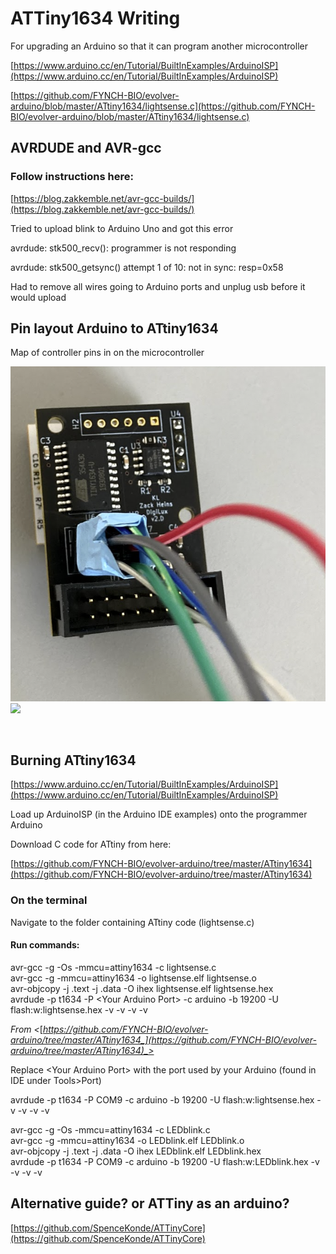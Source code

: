 # ATTiny1634 Writing

For upgrading an Arduino so that it can program another microcontroller

[https://www.arduino.cc/en/Tutorial/BuiltInExamples/ArduinoISP](https://www.arduino.cc/en/Tutorial/BuiltInExamples/ArduinoISP)

[https://github.com/FYNCH-BIO/evolver-arduino/blob/master/ATtiny1634/lightsense.c](https://github.com/FYNCH-BIO/evolver-arduino/blob/master/ATtiny1634/lightsense.c)

## AVRDUDE and AVR-gcc

### Follow instructions here:

[https://blog.zakkemble.net/avr-gcc-builds/](https://blog.zakkemble.net/avr-gcc-builds/)

Tried to upload blink to Arduino Uno and got this error

avrdude: stk500\_recv(): programmer is not responding

avrdude: stk500\_getsync() attempt 1 of 10: not in sync: resp=0x58

&#x20;

Had to remove all wires going to Arduino ports and unplug usb before it would upload

## Pin layout Arduino to ATtiny1634

Map of controller pins in on the microcontroller

![](<../../../.gitbook/assets/image (1) (1) (1).png>)![](<../../../.gitbook/assets/Untitled picture.png>)

&#x20;<img src="../../../.gitbook/assets/Untitled picture.jpg" alt="" data-size="original">

## Burning ATtiny1634

[https://www.arduino.cc/en/Tutorial/BuiltInExamples/ArduinoISP](https://www.arduino.cc/en/Tutorial/BuiltInExamples/ArduinoISP)

&#x20;

Load up ArduinoISP (in the Arduino IDE examples) onto the programmer Arduino

Download C code for ATtiny from here:

[https://github.com/FYNCH-BIO/evolver-arduino/tree/master/ATtiny1634](https://github.com/FYNCH-BIO/evolver-arduino/tree/master/ATtiny1634)

&#x20;

### On the terminal

Navigate to the folder containing ATtiny code (lightsense.c)

#### Run commands:

avr-gcc -g -Os -mmcu=attiny1634 -c lightsense.c\
avr-gcc -g -mmcu=attiny1634 -o lightsense.elf lightsense.o\
avr-objcopy -j .text -j .data -O ihex lightsense.elf lightsense.hex\
avrdude -p t1634 -P \<Your Arduino Port> -c arduino -b 19200 -U flash:w:lightsense.hex -v -v -v -v

_From <_[_https://github.com/FYNCH-BIO/evolver-arduino/tree/master/ATtiny1634_](https://github.com/FYNCH-BIO/evolver-arduino/tree/master/ATtiny1634)_>_

Replace \<Your Arduino Port> with the port used by your Arduino (found in IDE under Tools>Port)

avrdude -p t1634 -P COM9 -c arduino -b 19200 -U flash:w:lightsense.hex -v -v -v -v

avr-gcc -g -Os -mmcu=attiny1634 -c LEDblink.c\
avr-gcc -g -mmcu=attiny1634 -o LEDblink.elf LEDblink.o\
avr-objcopy -j .text -j .data -O ihex LEDblink.elf LEDblink.hex\
avrdude -p t1634 -P COM9 -c arduino -b 19200 -U flash:w:LEDblink.hex -v -v -v -v

## Alternative guide? or ATTiny as an arduino?

[https://github.com/SpenceKonde/ATTinyCore](https://github.com/SpenceKonde/ATTinyCore)
